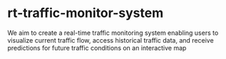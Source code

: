 # rt-traffic-monitor-system
We aim to create a real-time traffic monitoring system enabling users to visualize current traffic flow, access historical traffic data, and receive predictions for future traffic conditions on an interactive map
